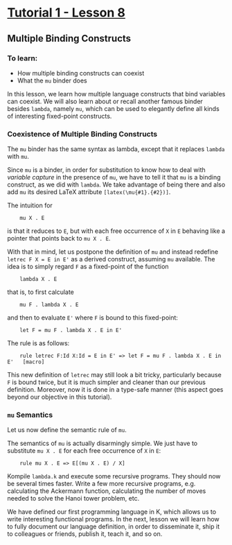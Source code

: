 # [Tutorial 1 - Lesson 8](https://www.youtube.com/watch?v=Ox4uXDpcY64)
## Multiple Binding Constructs

### To learn:
* How multiple binding constructs can coexist
* What the `mu` binder does

In this lesson, we learn how multiple language constructs that bind variables can coexist. We will also learn about or recall another famous binder besides `lambda`, namely `mu`, which can be used to elegantly define all kinds of interesting fixed-point constructs.


### Coexistence of Multiple Binding Constructs
The `mu` binder has the same syntax as lambda, except that it replaces `lambda` with `mu`.

Since `mu` is a binder, in order for substitution to know how to deal with *variable capture* in the presence of `mu`, we have to tell it that `mu` is a binding construct, as we did with `lambda`.  We take advantage of being there and also add `mu` its desired LaTeX attribute `[latex(\mu{#1}.{#2})]`.

The intuition for
```
	mu X . E
```

is that it reduces to `E`, but with each free occurrence of `X` in `E` behaving like a pointer that points back to `mu X . E`.

With that in mind, let us postpone the definition of `mu` and instead redefine `letrec F X = E in E'` as a derived construct, assuming `mu` available.  The idea is to simply regard `F` as a fixed-point of the function
```
	lambda X . E
```

that is, to first calculate
```
	mu F . lambda X . E
```

and then to evaluate `E'` where `F` is bound to this fixed-point:
```
	let F = mu F . lambda X . E in E'
```

The rule is as follows:
```
	rule letrec F:Id X:Id = E in E' => let F = mu F . lambda X . E in E'   [macro]
```

This new definition of `letrec` may still look a bit tricky, particularly because `F` is bound twice, but it is much simpler and cleaner than our previous definition.  Moreover, now it is done in a type-safe manner (this aspect goes beyond our objective in this tutorial).


### `mu` Semantics
Let us now define the semantic rule of `mu`.

The semantics of `mu` is actually disarmingly simple.  We just have to substitute `mu X . E` for each free occurrence of `X` in `E`:
```
	rule mu X . E => E[(mu X . E) / X]
```

Kompile `lambda.k` and execute some recursive programs.  They should now be several times faster.  Write a few more recursive programs, e.g. calculating the Ackermann function, calculating the number of moves needed to solve the Hanoi tower problem, etc.

We have defined our first programming language in K, which allows us to write interesting functional programs.  In the next, lesson we will learn how to fully document our language definition, in order to disseminate it, ship it to colleagues or friends, publish it, teach it, and so on.

